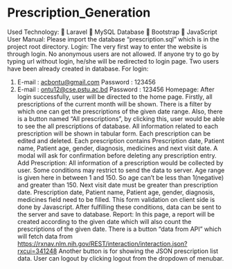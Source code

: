 # Prescription_Generation
Used Technology:
	Laravel
	MySQL Database
	Bootstrap
	JavaScript
User Manual:
Please import the database “prescription.sql”  which is in the project root directory. 
Login: The very first way to enter the website is through login. No anonymous users are not allowed. If anyone try to go by typing url without login, he/she will be redirected to login page. Two users have been already created in database. For login:
1. E-mail         : acbontu@gmail.com
    Password    : 123456
1. E-mail         : ontu12@cse.pstu.ac.bd
    Password    : 123456
Homepage: After login successfully, user will be directed to the home page. 
Firstly, all prescriptions of  the current month will be shown. There is a filter by which one can get the prescriptions of the given date range. 
Also, there is a button named “All prescriptions”, by clicking this, user would be able to see the all prescriptions of database. 
All information related to each prescription will be shown in tabular form. Each prescription can be edited and deleted. Each prescription contains Prescription date, Patient name, Patient age, gender, diagnosis, medicines and next visit date.
A modal will ask for confirmation before deleting any prescription entry. 
Add Prescription: All information of a prescription would be collected by user. Some conditions may restrict to send the data to server.
Age range is given here in between 1 and 150. So age can’t be less than 1(negative) and greater than 150. Next visit date must be greater than prescription date. 
Prescription date, Patient name, Patient age, gender, diagnosis, medicines field need to be filled.
This form validation on client side is done by Javascript. After fulfilling these conditions, data can be sent to the server and save to database.
Report: In this page, a report will be created according to the given date  which will also count the prescriptions of the given date. There is a button “data from API” which will fetch data from https://rxnav.nlm.nih.gov/REST/interaction/interaction.json?rxcui=341248 
Another button is for showing the JSON prescription list data.
User can logout by clicking logout from the dropdown of menubar.
